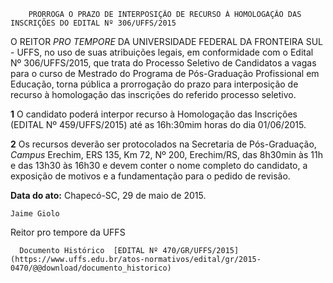         PRORROGA O PRAZO DE INTERPOSIÇÃO DE RECURSO À HOMOLOGAÇÃO DAS INSCRIÇÕES DO EDITAL Nº 306/UFFS/2015  

O REITOR *PRO TEMPORE* DA UNIVERSIDADE FEDERAL DA FRONTEIRA SUL - UFFS, no uso de suas atribuições legais, em conformidade com o Edital Nº 306/UFFS/2015, que trata do Processo Seletivo de Candidatos a vagas para o curso de Mestrado do Programa de Pós-Graduação Profissional em Educação, torna pública a prorrogação do prazo para interposição de recurso à homologação das inscrições do referido processo seletivo.

  

 **1** O candidato poderá interpor recurso à Homologação das Inscrições (EDITAL Nº 459/UFFS/2015) até as 16h:30mim horas do dia 01/06/2015.

 **2** Os recursos deverão ser protocolados na Secretaria de Pós-Graduação, *Campus* Erechim, ERS 135, Km 72, Nº 200, Erechim/RS, das 8h30min às 11h e das 13h30 às 16h30 e devem conter o nome completo do candidato, a exposição de motivos e a fundamentação para o pedido de revisão.

  

   **Data do ato:** Chapecó-SC, 29 de maio de 2015.   
 

    Jaime Giolo   
 Reitor pro tempore da UFFS 

      Documento Histórico  [EDITAL Nº 470/GR/UFFS/2015](https://www.uffs.edu.br/atos-normativos/edital/gr/2015-0470/@@download/documento_historico)     
      